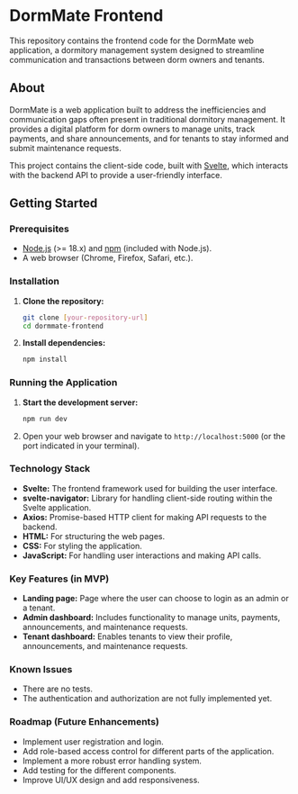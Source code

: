 # DormMate Frontend

This repository contains the frontend code for the DormMate web application, a dormitory management system designed to streamline communication and transactions between dorm owners and tenants.

## About

DormMate is a web application built to address the inefficiencies and communication gaps often present in traditional dormitory management. It provides a digital platform for dorm owners to manage units, track payments, and share announcements, and for tenants to stay informed and submit maintenance requests.

This project contains the client-side code, built with [Svelte](https://svelte.dev/), which interacts with the backend API to provide a user-friendly interface.

## Getting Started

### Prerequisites

*   [Node.js](https://nodejs.org/) (>= 18.x) and [npm](https://www.npmjs.com/) (included with Node.js).
*   A web browser (Chrome, Firefox, Safari, etc.).

### Installation

1.  **Clone the repository:**
    ```bash
    git clone [your-repository-url]
    cd dormmate-frontend
    ```

2.  **Install dependencies:**
    ```bash
    npm install
    ```

### Running the Application

1.  **Start the development server:**
    ```bash
    npm run dev
    ```

2.  Open your web browser and navigate to `http://localhost:5000` (or the port indicated in your terminal).

### Technology Stack

*   **Svelte:** The frontend framework used for building the user interface.
*   **svelte-navigator:** Library for handling client-side routing within the Svelte application.
*   **Axios:** Promise-based HTTP client for making API requests to the backend.
*   **HTML:** For structuring the web pages.
*   **CSS:** For styling the application.
*   **JavaScript:** For handling user interactions and making API calls.

### Key Features (in MVP)

*   **Landing page:** Page where the user can choose to login as an admin or a tenant.
*   **Admin dashboard:** Includes functionality to manage units, payments, announcements, and maintenance requests.
*   **Tenant dashboard:** Enables tenants to view their profile, announcements, and maintenance requests.

### Known Issues

*   There are no tests.
*   The authentication and authorization are not fully implemented yet.

### Roadmap (Future Enhancements)

*   Implement user registration and login.
*   Add role-based access control for different parts of the application.
*   Implement a more robust error handling system.
*   Add testing for the different components.
*   Improve UI/UX design and add responsiveness.